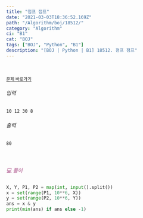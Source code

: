 ```yaml
---
title: "점프 점프"
date: "2021-03-03T18:36:52.169Z"
path: "/Algorithm/boj/18512/"
category: "Algorithm"
ci: "B1"
cat: "BOJ"
tags: ["BOJ", "Python", "B1"]
description: "[BOJ | Python | B1] 18512. 점프 점프"
---
```


<br />

<a href="https://www.acmicpc.net/problem/18512"><small>문제 바로가기</small></a>

###### 입력

```sh
10 12 30 8
```

###### 출력

```sh
80
```

<br />

##### <h5 style="color:#C587AE;">💻 풀이</h5>

```python
X, Y, P1, P2 = map(int, input().split())
x = set(range(P1, 10**6, X))
y = set(range(P2, 10**6, Y))
ans = x & y
print(min(ans) if ans else -1)
```



